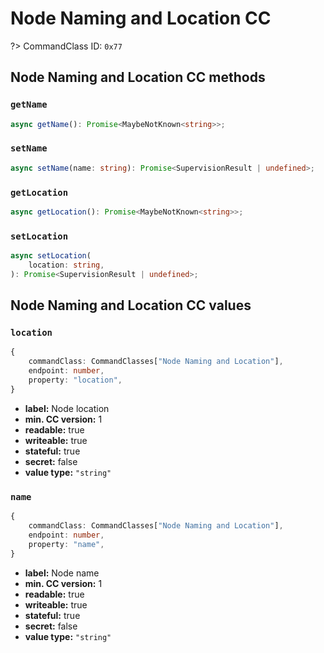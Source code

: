 # Node Naming and Location CC

?> CommandClass ID: `0x77`

## Node Naming and Location CC methods

### `getName`

```ts
async getName(): Promise<MaybeNotKnown<string>>;
```

### `setName`

```ts
async setName(name: string): Promise<SupervisionResult | undefined>;
```

### `getLocation`

```ts
async getLocation(): Promise<MaybeNotKnown<string>>;
```

### `setLocation`

```ts
async setLocation(
	location: string,
): Promise<SupervisionResult | undefined>;
```

## Node Naming and Location CC values

### `location`

```ts
{
	commandClass: CommandClasses["Node Naming and Location"],
	endpoint: number,
	property: "location",
}
```

- **label:** Node location
- **min. CC version:** 1
- **readable:** true
- **writeable:** true
- **stateful:** true
- **secret:** false
- **value type:** `"string"`

### `name`

```ts
{
	commandClass: CommandClasses["Node Naming and Location"],
	endpoint: number,
	property: "name",
}
```

- **label:** Node name
- **min. CC version:** 1
- **readable:** true
- **writeable:** true
- **stateful:** true
- **secret:** false
- **value type:** `"string"`
